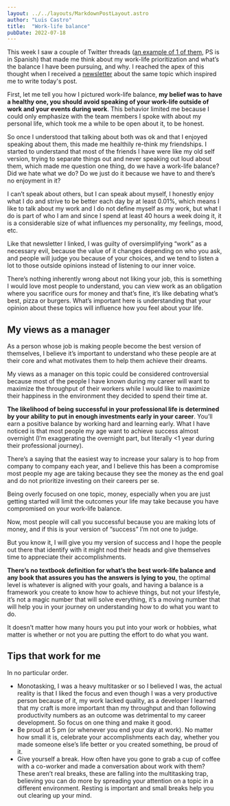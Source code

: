 ```yaml
---
layout: ../../layouts/MarkdownPostLayout.astro
author: "Luis Castro"
title:  "Work-life balance"
pubDate: 2022-07-18
---
```


This week I saw a couple of Twitter threads ([an example of 1 of them](https://twitter.com/viajeradelriio/status/1548938005871747074), PS is in Spanish) that made me think about my work-life prioritization and what’s the balance I have been pursuing, and why. I reached the apex of this thought when I received a [newsletter](https://www.youngmoney.co/p/truth-worklife-balance) about the same topic which inspired me to write today's post.

First, let me tell you how I pictured work-life balance, **my belief was to have a healthy one, you should avoid speaking of your work-life outside of work and your events during work**. This behavior limited me because I could only emphasize with the team members I spoke with about my personal life, which took me a while to be open about it, to be honest.

So once I understood that talking about both was ok and that I enjoyed speaking about them, this made me healthily re-think my friendships. I started to understand that most of the friends I have were like my old self version, trying to separate things out and never speaking out loud about them, which made me question one thing, do we have a work-life balance? Did we hate what we do? Do we just do it because we have to and there’s no enjoyment in it?

I can’t speak about others, but I can speak about myself, I honestly enjoy what I do and strive to be better each day by at least 0.01%, which means I like to talk about my work and I do not define myself as my work, but what I do is part of who I am and since I spend at least 40 hours a week doing it, it is a considerable size of what influences my personality, my feelings, mood, etc.

Like that newsletter I linked, I was guilty of oversimplifying “work” as a necessary evil, because the value of it changes depending on who you ask, and people will judge you because of your choices, and we tend to listen a lot to those outside opinions instead of listening to our inner voice.

There’s nothing inherently wrong about not liking your job, this is something I would love most people to understand, you can view work as an obligation where you sacrifice ours for money and that’s fine, it’s like debating what’s best, pizza or burgers. What’s important here is understanding that your opinion about these topics will influence how you feel about your life.

## My views as a manager
As a person whose job is making people become the best version of themselves, I believe it’s important to understand who these people are at their core and what motivates them to help them achieve their dreams.

My views as a manager on this topic could be considered controversial because most of the people I have known during my career will want to maximize the throughput of their workers while I would like to maximize their happiness in the environment they decided to spend their time at.

**The likelihood of being successful in your professional life is determined by your ability to put in enough investments early in your career**. You’ll earn a positive balance by working hard and learning early. What I have noticed is that most people my age want to achieve success almost overnight (I’m exaggerating the overnight part, but literally <1 year during their professional journey).

There’s a saying that the easiest way to increase your salary is to hop from company to company each year, and I believe this has been a compromise most people my age are taking because they see the money as the end goal and do not prioritize investing on their careers per se.

Being overly focused on one topic, money, especially when you are just getting started will limit the outcomes your life may take because you have compromised on your work-life balance.

Now, most people will call you successful because you are making lots of money, and if this is your version of “success” I’m not one to judge.

But you know it, I will give you my version of success and I hope the people out there that identify with it might nod their heads and give themselves time to appreciate their accomplishments.

**There’s no textbook definition for what’s the best work-life balance and any book that assures you has the answers is lying to you**, the optimal level is whatever is aligned with your goals, and having a balance is a framework you create to know how to achieve things, but not your lifestyle, it’s not a magic number that will solve everything, it’s a moving number that will help you in your journey on understanding how to do what you want to do.

It doesn’t matter how many hours you put into your work or hobbies, what matter is whether or not you are putting the effort to do what you want.

## Tips that work for me
In no particular order.

* Monotasking, I was a heavy multitasker or so I believed I was, the actual reality is that I liked the focus and even though I was a very productive person because of it, my work lacked quality, as a developer I learned that my craft is more important than my throughput and than following productivity numbers as an outcome was detrimental to my career development. So focus on one thing and make it good.
* Be proud at 5 pm (or whenever you end your day at work). No matter how small it is, celebrate your accomplishments each day, whether you made someone else’s life better or you created something, be proud of it.
* Give yourself a break. How often have you gone to grab a cup of coffee with a co-worker and made a conversation about work with them? These aren’t real breaks, these are falling into the multitasking trap, believing you can do more by spreading your attention on a topic in a different environment. Resting is important and small breaks help you out clearing up your mind.